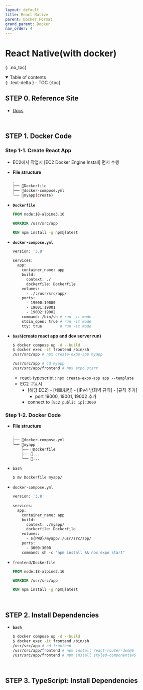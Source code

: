 ```yaml
---
layout: default
title: React Native
parent: Docker Format
grand_parent: Docker
nav_order: 4
---
```


# React Native(with docker)
{: .no_toc}

<details open markdown="block">
  <summary>
    Table of contents
  </summary>
  {: .text-delta }
- TOC
{:toc}
</details>
<!------------------------------------ STEP ------------------------------------>

## STEP 0. Reference Site

* [Docs](https://reactnative.dev/docs/environment-setup)



<br>




## STEP 1. Docker Code

### Step 1-1. Create React App

* EC2에서 작업시 [EC2 Docker Engine Install] 먼저 수행

* **File structure**

  ```bash
  .
  ├── 📄Dockerfile
  ├── 📄docker-compose.yml
  └── 📁myapp(create)
  ```
  
- **`Dockerfile`**

  ```dockerfile
  FROM node:18-alpine3.16
  
  WORKDIR /usr/src/app
  
  RUN npm install -g npm@latest
  ```

- **`docker-compose.yml`**

  ```dockerfile
  version: '3.8'
    
  services:
    app:
      container_name: app
      build:
        context: ./
        dockerfile: Dockerfile
      volumes:
        - ./:/usr/src/app/
      ports:
        - 19000:19000
        - 19001:19001
        - 19002:19002
      command: /bin/sh # run -it mode
      stdin_open: true # run -it mode  
      tty: true        # run -it mode
  ```

- **`bash`(create react  app and dev server run)**

  ```bash
  $ docker compose up -d --build
  $ docker exec -it frontend /bin/sh
  /usr/src/app # npx create-expo-app myapp
  
  /usr/src/app # cd myapp
  /usr/src/app/frontend # npx expo start
  ```

  * react-typescript : `npx create-expo-app app --template`


  - EC2 구동시
    - [해당 EC2] - [네트워킹] - [IPv4 방화벽 규칙] - [규칙 추가]
      - port 19000, 19001, 19002 추가
    - connect to `[EC2 public ip]:3000`


### Step 1-2. Docker Code

* **File structure**

  ```bash
  .
  ├── 📄docker-compose.yml
  └── 📁myapp
      ├── 📄Dockerfile
      ├── 📁...
      └── 📁...
  ```

* `bash`

  ```bash
  $ mv Dockerfile myapp/
  ```

* `docker-compose.yml`

  ```dockerfile
  version: '3.8'
    
  services:
    app:
      container_name: app
      build:
        context: ./myapp/
        dockerfile: Dockerfile
      volumes:
        - ${PWD}/myapp/:/usr/src/app/
      ports:
        - 3000:3000
      command: sh -c "npm install && npx expo start"
  ```

* `frontend/Dockerfile`

  ```dockerfile
  FROM node:18-alpine3.16
  
  WORKDIR /usr/src/app
  
  RUN npm install -g npm@latest
  ```

<br>



<!------------------------------------ STEP ------------------------------------>

## STEP 2. Install Dependencies

- **`bash`**

  ```bash
  $ docker compose up -d --build
  $ docker exec -it frontend /bin/sh
  /usr/src/app # cd frontend
  /usr/src/app/frontend # npm install react-router-dom@6
  /usr/src/app/frontend # npm install styled-components@5
  ```


<br>


<!------------------------------------ STEP ------------------------------------>


## STEP 3. TypeScript: Install Dependencies
